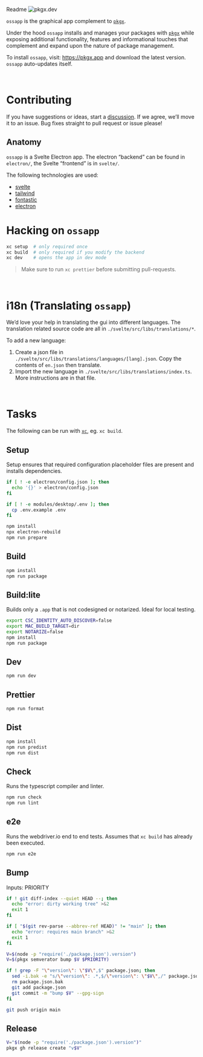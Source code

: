 Readme
![pkgx.dev](https://pkgx.dev/banner.png)

`ossapp` is the graphical app complement to [`pkgx`].

Under the hood `ossapp` installs and manages your packages with [`pkgx`]
while exposing additional functionality, features and informational touches
that complement and expand upon the nature of package management.

To install `ossapp`, visit: <https://pkgx.app> and download the latest
version. `ossapp` auto-updates itself.

&nbsp;

# Contributing

If you have suggestions or ideas, start a [discussion]. If we agree, we’ll
move it to an issue. Bug fixes straight to pull request or issue please!

## Anatomy

`ossapp` is a Svelte Electron app. The electron “backend” can be found in
`electron/`, the Svelte “frontend” is in `svelte/`.

The following technologies are used:

- [svelte](https://svelte.dev/)
- [tailwind](https://tailwindcss.com/)
- [fontastic](https://fontastic.me)
- [electron](http://electronjs.org)

# Hacking on `ossapp`

```sh
xc setup  # only required once
xc build  # only required if you modify the backend
xc dev    # opens the app in dev mode
```

> Make sure to run `xc prettier` before submitting pull-requests.

&nbsp;

# i18n (Translating `ossapp`)

We’d love your help in translating the gui into different languages.
The translation related source code are all in `./svelte/src/libs/translations/*`.

To add a new language:

1. Create a json file in `./svelte/src/libs/translations/languages/[lang].json`.
   Copy the contents of `en.json` then translate.
2. Import the new language in `./svelte/src/libs/translations/index.ts`.
   More instructions are in that file.

&nbsp;

# Tasks

The following can be run with [`xc`], eg. `xc build`.

## Setup

Setup ensures that required configuration placeholder files are present and
installs dependencies.

```sh
if [ ! -e electron/config.json ]; then
  echo '{}' > electron/config.json
fi

if [ ! -e modules/desktop/.env ]; then
  cp .env.example .env
fi

npm install
npx electron-rebuild
npm run prepare
```

## Build

```sh
npm install
npm run package
```

## Build:lite

Builds only a `.app` that is not codesigned or notarized. Ideal for local testing.

```sh
export CSC_IDENTITY_AUTO_DISCOVER=false
export MAC_BUILD_TARGET=dir
export NOTARIZE=false
npm install
npm run package
```

## Dev

```sh
npm run dev
```

## Prettier

```sh
npm run format
```

## Dist

```sh
npm install
npm run predist
npm run dist
```

## Check

Runs the typescript compiler and linter.

```sh
npm run check
npm run lint
```

## e2e

Runs the webdriver.io end to end tests. Assumes that `xc build` has already been
executed.

```sh
npm run e2e
```

## Bump

Inputs: PRIORITY

```sh
if ! git diff-index --quiet HEAD --; then
  echo "error: dirty working tree" >&2
  exit 1
fi

if [ "$(git rev-parse --abbrev-ref HEAD)" != "main" ]; then
  echo "error: requires main branch" >&2
  exit 1
fi

V=$(node -p "require('./package.json').version")
V=$(pkgx semverator bump $V $PRIORITY)

if ! grep -F "\"version\": \"$V\",$" package.json; then
  sed -i.bak -e "s/\"version\": .*,$/\"version\": \"$V\",/" package.json
  rm package.json.bak
  git add package.json
  git commit -m "bump $V" --gpg-sign
fi

git push origin main
```

## Release

```sh
V="$(node -p "require('./package.json').version")"
pkgx gh release create "v$V"
```

[`pkgx`]: https://github.com/pkgxdev/pkgx
[`xc`]: https://xcfile.dev
[discussion]: https://github.com/orgs/pkgxdev/discussions
